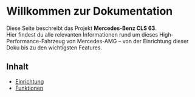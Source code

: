 # Willkommen zur Dokumentation

Diese Seite beschreibt das Projekt **Mercedes-Benz CLS 63**.  
Hier findest du alle relevanten Informationen rund um dieses High-Performance-Fahrzeug von Mercedes-AMG – von der Einrichtung dieser Doku bis zu den wichtigsten Features.

## Inhalt
- [Einrichtung](docs/setup.md)
- [Funktionen](docs/features.md)
